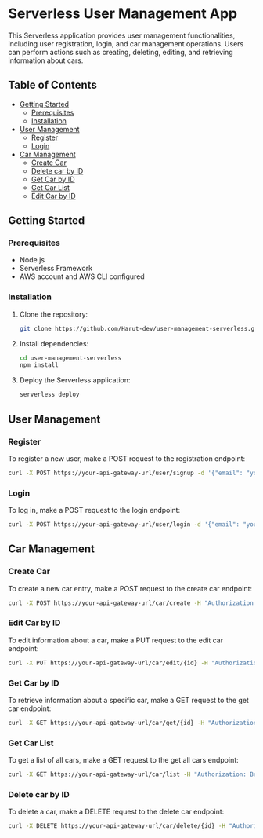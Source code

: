 # Serverless User Management App

This Serverless application provides user management functionalities, including user registration, login, and car management operations. Users can perform actions such as creating, deleting, editing, and retrieving information about cars.

## Table of Contents

- [Getting Started](#getting-started)
    - [Prerequisites](#prerequisites)
    - [Installation](#installation)
- [User Management](#user-management)
    - [Register](#register)
    - [Login](#login)
- [Car Management](#car-management)
    - [Create Car](#create-car)
    - [Delete car by ID](#delete-car)
    - [Get Car by ID](#get-car)
    - [Get Car List](#get-all-cars)
    - [Edit Car by ID](#edit-car)


## Getting Started

### Prerequisites

- Node.js
- Serverless Framework
- AWS account and AWS CLI configured

### Installation

1. Clone the repository:

   ```bash
   git clone https://github.com/Harut-dev/user-management-serverless.git

2. Install dependencies:
    ```bash
   cd user-management-serverless
   npm install
   
3. Deploy the Serverless application:
    ```bash
   serverless deploy

## User Management

### Register
To register a new user, make a POST request to the registration endpoint:
```bash 
curl -X POST https://your-api-gateway-url/user/signup -d '{"email": "your_gmail@gmail.com", "password": "your_password"}'
```

### Login
To log in, make a POST request to the login endpoint:
```bash 
curl -X POST https://your-api-gateway-url/user/login -d '{"email": "your_gmail@gmail.com", "password": "your_password"}'
```


## Car Management

### Create Car
To create a new car entry, make a POST request to the create car endpoint:
```bash 
curl -X POST https://your-api-gateway-url/car/create -H "Authorization: Bearer your_access_token" -d '{"license_plate": "your_license_plate", "model": "your_model", "brand": "your_brand"}'
```

### Edit Car by ID
To edit information about a car, make a PUT request to the edit car endpoint:
```bash 
curl -X PUT https://your-api-gateway-url/car/edit/{id} -H "Authorization: Bearer your_access_token" -d '{"license_plate": "your_license_plate", "model": "your_model", "brand": "your_brand"}'
```

### Get Car by ID
To retrieve information about a specific car, make a GET request to the get car endpoint:
```bash 
curl -X GET https://your-api-gateway-url/car/get/{id} -H "Authorization: Bearer your_access_token" 
```

### Get Car List
To get a list of all cars, make a GET request to the get all cars endpoint:
```bash 
curl -X GET https://your-api-gateway-url/car/list -H "Authorization: Bearer your_access_token" 
```

### Delete car by ID
To delete a car, make a DELETE request to the delete car endpoint:
```bash 
curl -X DELETE https://your-api-gateway-url/car/delete/{id} -H "Authorization: Bearer your_access_token" 
```